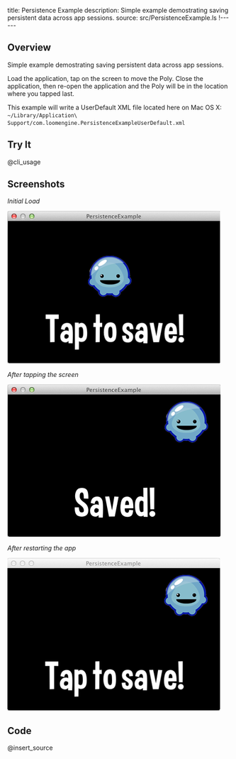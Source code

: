 title: Persistence Example
description: Simple example demostrating saving persistent data across app sessions.
source: src/PersistenceExample.ls
!------

## Overview
Simple example demostrating saving persistent data across app sessions.

Load the application, tap on the screen to move the Poly.  Close the application, then re-open the application and the Poly will be in the location where you tapped last.

This example will write a UserDefault XML file located here on Mac OS X:
`~/Library/Application\ Support/com.loomengine.PersistenceExampleUserDefault.xml`

## Try It
@cli_usage

## Screenshots
_Initial Load_

![PersistenceExample Screenshot](images/screenshot.png)

_After tapping the screen_

![PersistenceExample Screenshot](images/screenshot2.png)

_After restarting the app_

![PersistenceExample Screenshot](images/screenshot3.png)

## Code
@insert_source